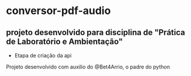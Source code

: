 # conversor-pdf-audio
## projeto desenvolvido para disciplina de "Prática de Laboratório e Ambientação"

- Etapa de criação da api

Projeto desenvolvido com auxilio do @Bet4Arrio, o padre do python
